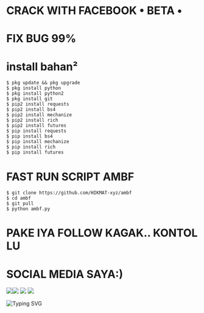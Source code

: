 # CRACK WITH FACEBOOK • BETA •

# FIX BUG 99%

# install bahan²

```
$ pkg update && pkg upgrade
$ pkg install python
$ pkg install python2
$ pkg install git
$ pip2 install requests
$ pip2 install bs4
$ pip2 install mechanize
$ pip2 install rich
$ pip2 install futures
$ pip install requests
$ pip install bs4
$ pip install mechanize
$ pip install rich
$ pip install futures
```
# FAST RUN SCRIPT AMBF

```
$ git clone https://github.com/HIKMAT-xyz/ambf
$ cd ambf
$ git pull
$ python ambf.py
```
# PAKE IYA FOLLOW KAGAK.. KONTOL LU

# SOCIAL MEDIA SAYA:) 
[![](https://img.shields.io/badge/Github-black?logo=Github&logoColor=black&labelColor=white)](https://github.com/HIKMAT-xyz)[![](https://img.shields.io/badge/Facebook-blue?logo=Facebook&logoColor=blue&labelColor=white)](https://www.facebook.com/shopa.nenk.io)
[![](https://img.shields.io/badge/Instagram-red?logo=Instagram&logoColor=red&labelColor=white)](https://www.instagram.com/hikmatxf) [![](https://img.shields.io/badge/Whatsapp-CHAT-red?logo=Whatsapp&logoColor=Brightgreen&labelColor=white)](https://wa.me/6282115413282text=Halo+kak+hikmatXD+ganteng)

![Typing SVG](https://readme-typing-svg.herokuapp.com?lines=have+fun+for+script+kami....!+)
